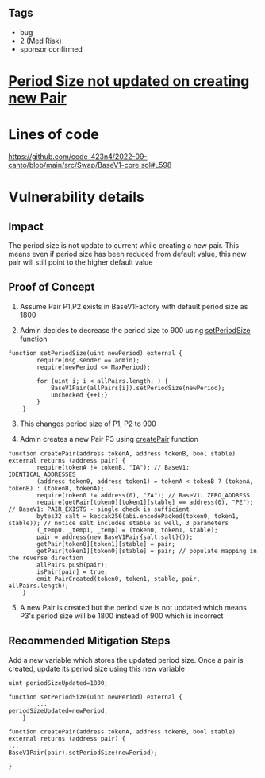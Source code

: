 ## Tags

- bug
- 2 (Med Risk)
- sponsor confirmed

# [Period Size not updated on creating new Pair](https://github.com/code-423n4/2022-09-canto-findings/issues/76) 

# Lines of code

https://github.com/code-423n4/2022-09-canto/blob/main/src/Swap/BaseV1-core.sol#L598


# Vulnerability details

## Impact
The period size is not update to current while creating a new pair. This means even if period size has been reduced from default value, this new pair will still point to the higher default value

## Proof of Concept

1. Assume Pair P1,P2 exists in BaseV1Factory with default period size as 1800

2. Admin decides to decrease the period size to 900 using [setPeriodSize](https://github.com/code-423n4/2022-09-canto/blob/main/src/Swap/BaseV1-core.sol#L560) function

```
function setPeriodSize(uint newPeriod) external {
        require(msg.sender == admin);
        require(newPeriod <= MaxPeriod);

        for (uint i; i < allPairs.length; ) {
            BaseV1Pair(allPairs[i]).setPeriodSize(newPeriod);
            unchecked {++i;}
        }
    }
```

3. This changes period size of P1, P2 to 900

4. Admin creates a new Pair P3 using [createPair](https://github.com/code-423n4/2022-09-canto/blob/main/src/Swap/BaseV1-core.sol#L598) function

```
function createPair(address tokenA, address tokenB, bool stable) external returns (address pair) {
        require(tokenA != tokenB, "IA"); // BaseV1: IDENTICAL_ADDRESSES
        (address token0, address token1) = tokenA < tokenB ? (tokenA, tokenB) : (tokenB, tokenA);
        require(token0 != address(0), "ZA"); // BaseV1: ZERO_ADDRESS
        require(getPair[token0][token1][stable] == address(0), "PE"); // BaseV1: PAIR_EXISTS - single check is sufficient
        bytes32 salt = keccak256(abi.encodePacked(token0, token1, stable)); // notice salt includes stable as well, 3 parameters
        (_temp0, _temp1, _temp) = (token0, token1, stable);
        pair = address(new BaseV1Pair{salt:salt}());
        getPair[token0][token1][stable] = pair;
        getPair[token1][token0][stable] = pair; // populate mapping in the reverse direction
        allPairs.push(pair);
        isPair[pair] = true;
        emit PairCreated(token0, token1, stable, pair, allPairs.length);
    }
```

5. A new Pair is created but the period size is not updated which means P3's period size will be 1800 instead of 900 which is incorrect

## Recommended Mitigation Steps
Add a new variable which stores the updated period size. Once a pair is created, update its period size using this new variable

```
uint periodSizeUpdated=1800;

function setPeriodSize(uint newPeriod) external {
        ...
periodSizeUpdated=newPeriod;
    }

function createPair(address tokenA, address tokenB, bool stable) external returns (address pair) {
...
BaseV1Pair(pair).setPeriodSize(newPeriod);

}
```